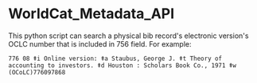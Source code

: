 # WorldCat_Metadata_API

This python script can search a physical bib record's electronic version's OCLC number that is included in 756 field. For example:

```
776 08 ǂi Online version: ǂa Staubus, George J. ǂt Theory of accounting to investors. ǂd Houston : Scholars Book Co., 1971 ǂw (OCoLC)776097868
```


